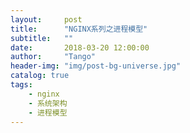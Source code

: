 ```yaml
---
layout:     post
title:      "NGINX系列之进程模型"
subtitle:   ""
date:       2018-03-20 12:00:00
author:     "Tango"
header-img: "img/post-bg-universe.jpg"
catalog: true
tags:   
    - nginx
    - 系统架构
    - 进程模型
---
```


